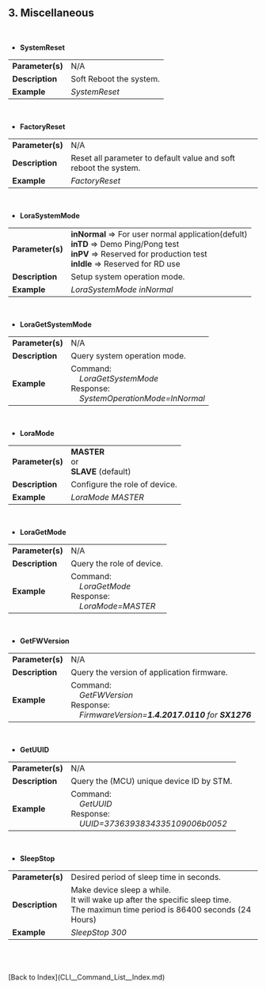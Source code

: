 <H2> 3. Miscellaneous </H2>

<BR>

- <B>SystemReset</B>
<TABLE>
<TR align="Left" valign="center"><TD><B>Parameter(s)</B></TD>		<TD> N/A </TD></TR>
<TR align="Left" valign="center"><TD><B>Description</B></TD>		<TD> Soft Reboot the system. </TD></TR>
<TR align="Left" valign="center"><TD><B>Example</B></TD>		<TD><I>SystemReset</I></TD></TR>
</TABLE>
<BR>


- <B>FactoryReset</B>
<TABLE>
<TR align="Left" valign="center"><TD><B>Parameter(s)</B></TD>		<TD> N/A </TD></TR>
<TR align="Left" valign="center"><TD><B>Description</B></TD>		<TD> Reset all parameter to default value and soft reboot the system. </TD></TR>
<TR align="Left" valign="center"><TD><B>Example</B></TD>		<TD><I>FactoryReset</I></TD></TR>
</TABLE>
<BR>


- <B>LoraSystemMode</B>
<TABLE>
<TR align="Left" valign="center">
	<TD><B>Parameter(s)</B></TD>
	<TD>
		<B>inNormal</B>       => For user normal application(defult)<BR>
		<B>inTD</B>           => Demo Ping/Pong test<BR>
		<B>inPV</B>           => Reserved for production test<BR>
		<B>inIdle</B>         => Reserved for RD use<BR>
	</TD>
</TR>
<TR align="Left" valign="center"><TD><B>Description</B></TD>		<TD> Setup system operation mode. </TD></TR>
<TR align="Left" valign="center"><TD><B>Example</B></TD>		<TD><I>LoraSystemMode  inNormal</I></TD></TR>
</TABLE>
<BR>

- <B>LoraGetSystemMode</B>
<TABLE>
<TR align="Left" valign="center"><TD><B>Parameter(s)</B></TD>		<TD> N/A </TD></TR>
<TR align="Left" valign="center"><TD><B>Description</B></TD>		<TD> Query system operation mode. </TD></TR>
<TR align="Left" valign="center"><TD><B>Example</B></TD>
	<TD>
		Command:<BR>
		&nbsp; &nbsp;	<I>LoraGetSystemMode</I><BR>
		Response:<BR>
		&nbsp; &nbsp;	<I>SystemOperationMode=InNormal</I>
	</TD>
</TR>
</TABLE>
<BR>


- <B>LoraMode</B>
<TABLE>
<TR align="Left" valign="center">
	<TD><B>Parameter(s)</B></TD>
	<TD>
		<B>MASTER</B><BR>
		or<BR>
		<B>SLAVE</B> (default)<BR>
	</TD>
</TR>
<TR align="Left" valign="center"><TD><B>Description</B></TD>		<TD> Configure the role of device. </TD></TR>
<TR align="Left" valign="center"><TD><B>Example</B></TD>		<TD><I>LoraMode  MASTER</I></TD></TR>
</TABLE>
<BR>


- <B>LoraGetMode</B>
<TABLE>
<TR align="Left" valign="center"><TD><B>Parameter(s)</B></TD>		<TD> N/A </TD></TR>
<TR align="Left" valign="center"><TD><B>Description</B></TD>		<TD> Query the role of device. </TD></TR>
<TR align="Left" valign="center"><TD><B>Example</B></TD>
	<TD>
		Command:<BR>
		&nbsp; &nbsp;	<I>LoraGetMode</I><BR>
		Response:<BR>
		&nbsp; &nbsp;	<I>LoraMode=MASTER</I>
	</TD>
</TR>
</TABLE>
<BR>


- <B>GetFWVersion</B>
<TABLE>
<TR align="Left" valign="center"><TD><B>Parameter(s)</B></TD>		<TD> N/A </TD></TR>
<TR align="Left" valign="center"><TD><B>Description</B></TD>		<TD> Query the version of application firmware. </TD></TR>
<TR align="Left" valign="center"><TD><B>Example</B></TD>
	<TD>
		Command:<BR>
		&nbsp; &nbsp;	<I>GetFWVersion</I><BR>
		Response:<BR>
		&nbsp; &nbsp;	<I>FirmwareVersion=<B>1.4.2017.0110</B> for <B>SX1276</B></I>
	</TD>
</TR>
</TABLE>
<BR>


- <B>GetUUID</B>
<TABLE>
<TR align="Left" valign="center"><TD><B>Parameter(s)</B></TD>		<TD> N/A </TD></TR>
<TR align="Left" valign="center"><TD><B>Description</B></TD>		<TD> Query the (MCU) unique device ID by STM. </TD></TR>
<TR align="Left" valign="center"><TD><B>Example</B></TD>
	<TD>
		Command:<BR>
		&nbsp; &nbsp;	<I>GetUUID</I><BR>
		Response:<BR>
		&nbsp; &nbsp;	<I>UUID=3736393834335109006b0052</I>
	</TD>
</TR>
</TABLE>
<BR>


- <B>SleepStop</B>
<TABLE>
<TR align="Left" valign="center"><TD><B>Parameter(s)</B></TD>
	<TD>
		Desired period of sleep time in seconds.
	</TD>
</TR>
<TR align="Left" valign="center"><TD><B>Description</B></TD>
	<TD>
		Make device sleep a while.<BR>
		It will wake up after the specific sleep time.<BR>
		The maximun time period is 86400 seconds (24 Hours)
	</TD>
</TR>
<TR align="Left" valign="center"><TD><B>Example</B></TD>		<TD><I>SleepStop  300</I></TD></TR>

</TABLE>
<BR>

<BR>
<BR>
[Back to Index](CLI__Command_List__Index.md)
